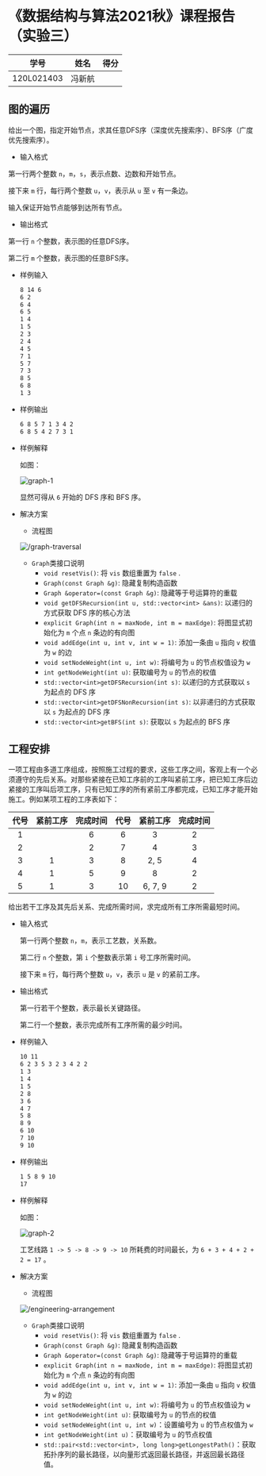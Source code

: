 # 《数据结构与算法2021秋》课程报告（实验三）

| 学号       | 姓名   | 得分 |
|------------|------|------|
| 120L021403 | 冯新航 |      |

## 图的遍历

给出一个图，指定开始节点，求其任意DFS序（深度优先搜索序）、BFS序（广度优先搜索序）。

+ 输入格式

第一行两个整数 `n`，`m`，`s`，表示点数、边数和开始节点。

接下来 `m` 行，每行两个整数 `u`，`v`，表示从 `u` 至 `v` 有一条边。

输入保证开始节点能够到达所有节点。

+ 输出格式

第一行 `n` 个整数，表示图的任意DFS序。

第二行 `m` 个整数，表示图的任意BFS序。

+ 样例输入

  ```bash
  8 14 6
  6 2
  6 4
  6 5
  1 4
  1 5
  2 3
  2 4
  4 5
  7 1
  5 7
  7 3
  8 5
  6 8
  1 3
  ```

+ 样例输出

  ```bash
  6 8 5 7 1 3 4 2
  6 8 5 4 2 7 3 1
  ```

+ 样例解释

  如图：

  ![graph-1](img/graph-1.png)

  显然可得从 `6` 开始的 DFS 序和 BFS 序。

+ 解决方案
  
  + 流程图

  ![/graph-traversal](img/graph-traversal.png)

  + `Graph`类接口说明
    + `void resetVis()`: 将 `vis` 数组重置为 `false` .
    + `Graph(const Graph &g)`: 隐藏复制构造函数
    + `Graph &operator=(const Graph &g)`: 隐藏等于号运算符的重载
    + `void getDFSRecursion(int u, std::vector<int> &ans)`: 以递归的方式获取 DFS 序的核心方法
    + `explicit Graph(int n = maxNode, int m = maxEdge)`: 将图显式初始化为 `m` 个点 `n` 条边的有向图
    + `void addEdge(int u, int v, int w = 1)`: 添加一条由 `u` 指向 `v` 权值为 `w` 的边
    + `void setNodeWeight(int u, int w)`: 将编号为 `u` 的节点权值设为 `w`
    + `int getNodeWeight(int u)`: 获取编号为 `u` 的节点的权值
    + `std::vector<int>getDFSRecursion(int s)`: 以递归的方式获取以 `s` 为起点的 DFS 序
    + `std::vector<int>getDFSNonRecursion(int s)`: 以非递归的方式获取以 `s` 为起点的 DFS 序
    + `std::vector<int>getBFS(int s)`: 获取以 `s` 为起点的 BFS 序

## 工程安排

一项工程由多道工序组成，按照施工过程的要求，这些工序之间，客观上有一个必须遵守的先后关系。对那些紧接在已知工序前的工序叫紧前工序，把已知工序后边紧接的工序叫后项工序，只有已知工序的所有紧前工序都完成，已知工序才能开始施工。例如某项工程的工序表如下：

| 代号 | 紧前工序 | 完成时间 | 代号 | 紧前工序 | 完成时间 |
|:----:|:--------:|:--------:|:----:|:--------:|:--------:|
|  1   |          |    6     |  6   |    3     |    2     |
|  2   |          |    2     |  7   |    4     |    3     |
|  3   |    1     |    3     |  8   |   2, 5   |    4     |
|  4   |    1     |    5     |  9   |    8     |    2     |
|  5   |    1     |    3     |  10  | 6, 7, 9  |    2     |

给出若干工序及其先后关系、完成所需时间，求完成所有工序所需最短时间。

+ 输入格式

  第一行两个整数 `n`，`m`，表示工艺数，关系数。

  第二行 `n` 个整数，第 `i` 个整数表示第 `i` 号工序所需时间。

  接下来 `m` 行，每行两个整数 `u`，`v`，表示 `u` 是 `v` 的紧前工序。

+ 输出格式

  第一行若干个整数，表示最长关键路径。

  第二行一个整数，表示完成所有工序所需的最少时间。

+ 样例输入

  ```bash
  10 11
  6 2 3 5 3 2 3 4 2 2
  1 3
  1 4 
  1 5
  2 8
  3 6
  4 7
  5 8
  8 9
  6 10
  7 10
  9 10
  ```

+ 样例输出

  ```bash
  1 5 8 9 10
  17
  ```

+ 样例解释

  如图：

  ![graph-2](img/graph-2.png)

  工艺线路 `1 -> 5 -> 8 -> 9 -> 10` 所耗费的时间最长，为 `6 + 3 + 4 + 2 + 2 = 17` 。

+ 解决方案
  
  + 流程图

  ![/engineering-arrangement](img/engineering-arrangement.png)

  + `Graph`类接口说明
    + `void resetVis()`: 将 `vis` 数组重置为 `false` .
    + `Graph(const Graph &g)`: 隐藏复制构造函数
    + `Graph &operator=(const Graph &g)`: 隐藏等于号运算符的重载
    + `explicit Graph(int n = maxNode, int m = maxEdge)`: 将图显式初始化为 `m` 个点 `n` 条边的有向图
    + `void addEdge(int u, int v, int w = 1)`: 添加一条由 `u` 指向 `v` 权值为 `w` 的边
    + `void setNodeWeight(int u, int w)`: 将编号为 `u` 的节点权值设为 `w`
    + `int getNodeWeight(int u)`: 获取编号为 `u` 的节点的权值
    + `void setNodeWeight(int u, int w)`：设置编号为 `u` 的节点权值为 `w`
    + `int getNodeWeight(int u)`：获取编号为 `u` 的节点权值
    + `std::pair<std::vector<int>, long long>getLongestPath()`：获取拓扑序列的最长路径，以向量形式返回最长路径，并返回最长路径值。


